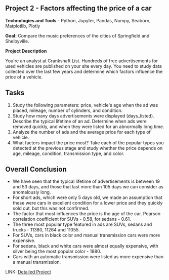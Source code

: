 ## Project 2 - Factors affecting the price of a car

**Technologies and Tools** - Python, Jupyter, Pandas, Numpy, Seaborn, Matplotlib, Plotly

**Goal:** Compare the music preferences of the cities of Springfield and Shelbyville.

**Project Description**

You're an analyst at Crankshaft List. Hundreds of free advertisements for used vehicles are published on your site every day. You need to study data collected over the last few years and determine which factors influence the price of a vehicle.

## Tasks
1. Study the following parameters: price, vehicle's age when the ad was placed, mileage, number of cylinders, and condition. 
2. Study how many days advertisements were displayed (days_listed). Describe the typical lifetime of an ad. Determine when ads were removed quickly, and when they were listed for an abnormally long time.
3. Analyze the number of ads and the average price for each type of vehicle.
4. What factors impact the price most? Take each of the popular types you detected at the previous stage and study whether the price depends on age, mileage, condition, transmission type, and color. 

## Overall Conclusion

- We have seen that the typical lifetime of advertisements is between 19 and 53 days, and those that last more than 105 days we can consider as anomalously long.
- For short ads, which were only 5 days old, we made an assumption that these were cars in excellent condition for a lower price and they quickly sold out, but this was not confirmed.
- The factor that most influences the price is the age of the car. Pearson correlation coefficient for SUVs - 0.58, for sedans - 0.61.
- The three most popular type featured in ads are SUVs, sedans and trucks - 11380, 11264 and 11055.
- For SUVs, cars in black color and manual transmission cars were more expensive.
- For sedans, black and white cars were almost equally expensive, with silver being the most popular color - 1880. 
- Cars with an automatic transmission were listed as more expensive than a manual transmission.

LINK: [Detailed Project](Project_2_Exploratory_Data_Analysis.ipynb)
